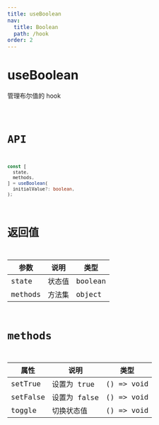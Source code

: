 ```yaml
---
title: useBoolean
nav:
  title: Boolean
  path: /hook
order: 2
---
```


# useBoolean

管理布尔值的 hook

<code src="./demo/useBoolean.tsx">

# API

```typescript
const [
  state,
  methods,
] = useBoolean(
  initialValue?: boolean,
);
```

# 返回值

| 参数    | 说明   | 类型    |
| ------- | ------ | ------- |
| state   | 状态值 | boolean |
| methods | 方法集 | object  |

# methods

| 属性     | 说明         | 类型       |
| -------- | ------------ | ---------- |
| setTrue  | 设置为 true  | () => void |
| setFalse | 设置为 false | () => void |
| toggle   | 切换状态值   | () => void |
